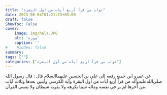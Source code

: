 ```yaml
---
title: "ثواب من قرأ أربع آيات من أول البقرة"
date: 2023-06-04T01:21:13+03:00
draft: false
ShowToc: False
cover:
    image: img/hala.JPG
    alt: 'صورة'
    caption: ''
#    hidden: false
summary: 
tags: [""]
categories: ["ثواب من قرأ أربع آيات من أول البقرة"]
---
```

عن عمرو
ابن جميع رفعه إلى علي بن الحسين عليهما‌السلام قال : قال رسول الله صلى‌الله‌عليه‌وآله
من قرأ أربع آيات من أول البقرة وآية الكرسي وآيتين بعدها وثلاث
آيات من آخرها لم ير في نفسه وماله شيئا يكرهه ولا يقربه شيطان
ولا ينسى القرآن.

